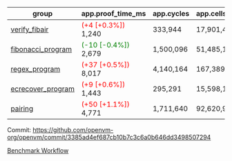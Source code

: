 | group | app.proof_time_ms | app.cycles | app.cells_used | leaf.proof_time_ms | leaf.cycles | leaf.cells_used |
| -- | -- | -- | -- | -- | -- | -- |
| [verify_fibair](https://github.com/openvm-org/openvm/blob/benchmark-results/benchmarks-pr/1478/verify_fibair-3385ad4ef687cb10b7c3c6a0b646dd3498507294.md) |<span style='color: red'>(+4 [+0.3%])</span> 1,240 |  333,944 |  17,901,400 |- | - | - |
| [fibonacci_program](https://github.com/openvm-org/openvm/blob/benchmark-results/benchmarks-pr/1478/fibonacci-3385ad4ef687cb10b7c3c6a0b646dd3498507294.md) |<span style='color: green'>(-10 [-0.4%])</span> 2,679 |  1,500,096 |  51,485,167 |- | - | - |
| [regex_program](https://github.com/openvm-org/openvm/blob/benchmark-results/benchmarks-pr/1478/regex-3385ad4ef687cb10b7c3c6a0b646dd3498507294.md) |<span style='color: red'>(+37 [+0.5%])</span> 8,017 |  4,140,164 |  167,389,450 |- | - | - |
| [ecrecover_program](https://github.com/openvm-org/openvm/blob/benchmark-results/benchmarks-pr/1478/ecrecover-3385ad4ef687cb10b7c3c6a0b646dd3498507294.md) |<span style='color: red'>(+9 [+0.6%])</span> 1,443 |  295,291 |  15,598,160 |- | - | - |
| [pairing](https://github.com/openvm-org/openvm/blob/benchmark-results/benchmarks-pr/1478/pairing-3385ad4ef687cb10b7c3c6a0b646dd3498507294.md) |<span style='color: red'>(+50 [+1.1%])</span> 4,771 |  1,711,640 |  92,620,923 |- | - | - |


Commit: https://github.com/openvm-org/openvm/commit/3385ad4ef687cb10b7c3c6a0b646dd3498507294

[Benchmark Workflow](https://github.com/openvm-org/openvm/actions/runs/13934257555)

